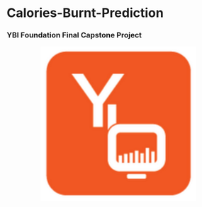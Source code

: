 # Calories-Burnt-Prediction
### YBI Foundation Final Capstone Project

<p align= "center"><img src="https://github.com/ROHAN0011/Calories-Burnt-Prediction/blob/fda38c94aa71c0396bedfa3bb27e7763ea8a54f8/YBI%20Foundation.jpeg" width="350" height= "350"></p>
